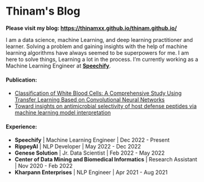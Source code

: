 # **Thinam's Blog**

**Please visit my blog: https://thinamxx.github.io/thinam.github.io/**

I am a data science, machine Learning, and deep learning practitioner and learner. Solving a problem and gaining insights with the help of machine learning algorithms have always seemed to be superpowers for me. I am here to solve things, Learning a lot in the process. I’m currently working as a Machine Learning Engineer at [**Speechify**](https://speechify.com/).


#### **Publication**:

* [Classification of White Blood Cells: A Comprehensive Study Using Transfer Learning Based on Convolutional Neural Networks](https://www.mdpi.com/2075-4418/12/12/2903)
* [Toward insights on antimicrobial selectivity of host defense peptides via machine learning model interpretation](https://doi.org/10.1016/j.ygeno.2021.08.023)  

#### **Experience**:

* **Speechify** | Machine Learning Engineer | Dec 2022 - Present
* **RippeyAI** | NLP Developer | May 2022 - Dec 2022
* **Genese Solution** | Jr. Data Scientist | Feb 2022 - May 2022
* **Center of Data Mining and Biomedical Informatics** | Research Assistant | Nov 2020 - Feb 2022
* **Kharpann Enterprises** | NLP Engineer | Apr 2021 - Aug 2021
